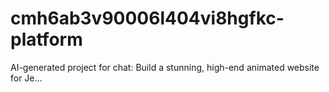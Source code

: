# cmh6ab3v90006l404vi8hgfkc-platform
AI-generated project for chat: Build a stunning, high-end animated website for Je...
